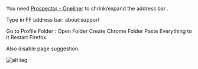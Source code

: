 You need [Prospector - Oneliner](https://addons.mozilla.org/en-US/firefox/addon/prospector-oneLiner/?src=search) to shrink/expand the address bar .

Type in FF address bar: about:support

Go to Profile Folder : Open Folder
Create Chrome Folder
Paste Everything to it
Restart Firefox

Also disable page suggestion.

![alt tag](http://i.imgur.com/lgFoODC.png)
